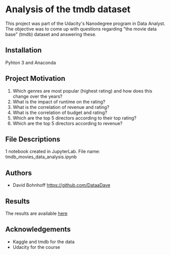 # Analysis of the tmdb dataset
This project was part of the Udacity's Nanodegree program in Data Analyst. The objective was to come up with questions regarding "the movie data base" (tmdb) dataset and answering these. 

## Installation
Pyhton 3 and Anaconda

## Project Motivation
1. Which genres are most popular (highest rating) and how does this change over the years?
2. What is the impact of runtime on the rating?
3. What is the correlation of revenue and rating?
4. What is the correlation of budget and rating?
5. Which are the top 5 directors according to their top rating?
6. Which are the top 5 directors according to revenue?

## File Descriptions
1 notebook created in JupyterLab. File name: tmdb_movies_data_analysis.ipynb

## Authors
- David Bohnhoff https://github.com/DataaDave

## Results
The results are available [here](https://github.com/DataaDave/tmdb_movies_data_analysis/blob/master/tmdb_movies_data_analysis.ipynb)

## Acknowledgements
- Kaggle and tmdb for the data
- Udacity for the course

